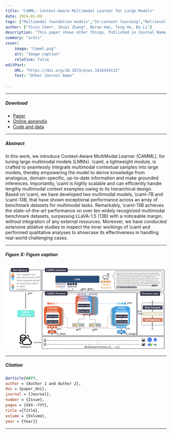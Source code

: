 ```yaml
---
title: "CaMML: Context-Aware Multimodal Learner for Large Models" 
date: 2024-01-09
tags: ["Multimodal foundation models","In-context learning","Retrieval augmented generation"]
author: ["Yixin Chen*, Shuai Zhang*, Boran Han, Tong He, Bo Li"]
description: "This paper shows other things. Published in Journal Name, 2015." 
summary: "arXiv" 
cover:
    image: "Camml.png"
    alt: "Image caption"
    relative: false
editPost:
    URL: "https://doi.org/10.1073/pnas.1816454115"
    Text: "Other Journal Name"

---
```


---

##### Download

+ [Paper]()
+ [Online appendix]()
+ [Code and data]()

---

##### Abstract

In this work, we introduce Context-Aware MultiModal Learner (CAMML), for tuning large multimodal models (LMMs). \caml, a lightweight module, is crafted to seamlessly integrate multimodal contextual samples into large models, thereby empowering the model to derive knowledge from analogous, domain-specific, up-to-date information and make grounded inferences. Importantly, \caml is highly scalable and can efficiently handle lengthy multimodal context examples owing to its hierarchical design. Based on \caml, we have developed two multimodal models, \caml-7B and \caml-13B, that have shown exceptional performance across an array of benchmark datasets for multimodal tasks. Remarkably, \caml-13B achieves the state-of-the-art performance on over ten widely recognized multimodal benchmark datasets, surpassing LLaVA-1.5 (13B) with a noticeable margin, without integration of any external resources. Moreover, we have conducted extensive ablative studies to inspect the inner workings of \caml and performed qualitative analyses to showcase its effectiveness in handling real-world challenging cases.

---

##### Figure X: Figure caption

![](Camml.png)

---

##### Citation


```BibTeX
@article{AAYY,
author = {Author 1 and Author 2},
doi = {paper_doi},
journal = {Journal},
number = {Issue},
pages = {XXX--YYY},
title ={Title},
volume = {Volume},
year = {Year}}
```

---


